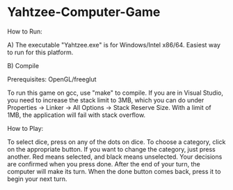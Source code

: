 # Yahtzee-Computer-Game

How to Run:

A) The executable "Yahtzee.exe" is for Windows/Intel x86/64. Easiest way to run for this platform.

B) Compile

Prerequisites: OpenGL/freeglut


To run this game on gcc, use "make" to compile. If you are in Visual Studio, you need to increase the stack limit to 3MB, which you can do under Properties -> Linker -> All Options -> Stack Reserve Size. With a limit of 1MB, the application will fail with stack overflow.

How to Play:

To select dice, press on any of the dots on dice. To choose a category, click on the appropriate button. If you want to change the category, just press another. Red means selected, and black means unselected. Your decisions are confirmed when you press done. After the end of your turn, the computer will make its turn. When the done button comes back, press it to begin your next turn.
